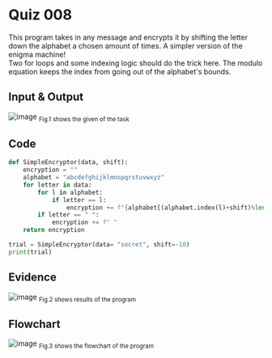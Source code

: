 # Quiz 008
This program takes in any message and encrypts it by shifting the letter down the alphabet a chosen amount of times. A simpler version of the enigma machine!<br>
Two for loops and some indexing logic should do the trick here. The modulo equation keeps the index from going out of the alphabet's bounds.
## Input & Output
![image](https://github.com/Amine-Itani/Unit-1/assets/123438294/ce5d76aa-bcc6-421f-85d4-50675cb70fcb) 
<sub>Fig.1 shows the given of the task
## Code

```py
def SimpleEncryptor(data, shift):
    encryption = ""
    alphabet = "abcdefghijklmnopqrstuvwxyz"
    for letter in data:
        for l in alphabet:
            if letter == l:
                encryption += f"{alphabet[(alphabet.index(l)+shift)%len(alphabet)]}"
        if letter == " ":
            encryption += f" "
    return encryption

trial = SimpleEncryptor(data= "secret", shift=-10)
print(trial)
```

## Evidence
![image](https://github.com/Amine-Itani/Unit-1/assets/123438294/4d400387-d648-4fa8-a5df-e3c415c51f78)
<sub>Fig.2 shows results of the program

## Flowchart
![image](https://github.com/Amine-Itani/Unit-1/assets/123438294/e0e80209-b30d-4ab8-9cf2-a2957bd32221)
<sub>Fig.3 shows the flowchart of the program
